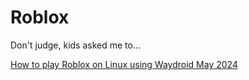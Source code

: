 # Roblox

Don't judge, kids asked me to...

[How to play Roblox on Linux using Waydroid May 2024](https://www.reddit.com/r/linux_gaming/comments/1ctw45h/how_to_play_roblox_on_linux_using_waydroid_may/)
